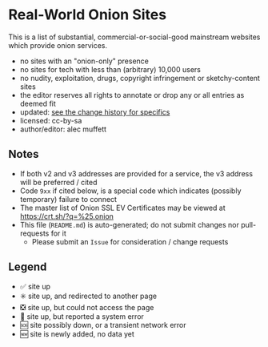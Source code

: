 # Real-World Onion Sites

This is a list of substantial, commercial-or-social-good mainstream websites which provide onion services.

- no sites with an "onion-only" presence
- no sites for tech with less than (arbitrary) 10,000 users
- no nudity, exploitation, drugs, copyright infringement or sketchy-content sites
- the editor reserves all rights to annotate or drop any or all entries as deemed fit
- updated: [see the change history for specifics](https://github.com/alecmuffett/onion-sites-that-dont-suck/commits/master/README.md)
- licensed: cc-by-sa
- author/editor: alec muffett

## Notes

- If both v2 and v3 addresses are provided for a service, the v3 address will be preferred / cited
- Code `9xx` if cited below, is a special code which indicates (possibly temporary) failure to connect
- The master list of Onion SSL EV Certificates may be viewed at https://crt.sh/?q=%25.onion
- This file (`README.md`) is auto-generated; do not submit changes nor pull-requests for it
  - Please submit an `Issue` for consideration / change requests

## Legend

- :white_check_mark: site up
- :eight_spoked_asterisk: site up, and redirected to another page
- :negative_squared_cross_mark: site up, but could not access the page
- :red_circle: site up, but reported a system error
- :sos: site possibly down, or a transient network error
- :new: site is newly added, no data yet
